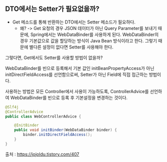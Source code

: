 ## DTO에서는 Setter가 필요없을까?

-  Get 메소드를 통해 반환하는 DTO에서는 Setter 메소드가 필요하다.
   - 왜? -> Get 요청의 경우 JSON 데이터가 아닌 Query Parameter를 보내기 때문에, Spring에서는 WebDataBinder를 사용하게 된다.
   WebDataBinder의 경우 기본값으로 값을 할당하는 방식이 Java Bean 방식이라고 한다. 그렇기 때문에 별다른 설정이 없다면 Setter를 사용해야 한다.

그렇다면, Get에서도 Setter를 사용할 방법이 없을까?

WebDataBinder를 빈으로 등록해서 기본 값인 initBeanPropertyAccess가 아닌 initDirectFieldAccess를 선언함으로써, 
Setter가 아닌 Field에 직접 접근하는 방법이다. 

사용하는 방법은 모든 Controller에서 사용이 가능하도록, ControllerAdvice를 선언하여 WebDataBinder를 빈으로 등록 후 기본설정을 변경하는 것이다.

```java
@Slf4j
@ControllerAdvice
public class WebControllerAdvice {

    @InitBinder
    public void initBinder(WebDataBinder binder) {
        binder.initDirectFieldAccess();
    }
}
```

출처 : https://jojoldu.tistory.com/407